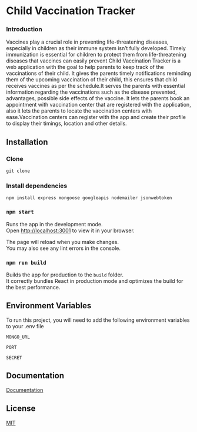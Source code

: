 
# Child Vaccination Tracker
### Introduction

Vaccines play a crucial role in preventing life-threatening diseases, 
especially in children as their immune system isn’t fully developed.
 Timely 
immunization is essential for children to protect them from life-threatening 
diseases that vaccines can easily prevent 
Child Vaccination Tracker is a web application with the goal to help parents 
to keep track of the vaccinations of their child. It gives the parents timely 
notifications reminding them of the upcoming vaccination of their child, this 
ensures that child receives vaccines as per the schedule.It serves the parents 
with essential information regarding the vaccinations such as the disease 
prevented, advantages, possible side effects of the vaccine. 
It lets the parents book an appointment with vaccination center that are 
registered with the application, also it lets the parents to locate the vaccination 
centers with ease.Vaccination centers can register with the app and create their 
profile to display their timings, location and other details. 
## Installation

### Clone
`git clone`
### Install dependencies
`npm install express mongoose googleapis nodemailer jsonwebtoken ` 

 ### `npm start`

Runs the app in the development mode.\
Open [http://localhost:3001](http://localhost:3001) to view it in your browser.

The page will reload when you make changes.\
You may also see any lint errors in the console.


### `npm run build`

Builds the app for production to the `build` folder.\
It correctly bundles React in production mode and optimizes the build for the best performance.
## Environment Variables

To run this project, you will need to add the following environment variables to your .env file

`MONGO_URL`

`PORT`

`SECRET`


## Documentation

[Documentation](https://github.com/akhileshsathe/child-vaccination-tracker-server/blob/documentation-and-screenshots/Documentation.pdf)


## License

[MIT](https://choosealicense.com/licenses/mit/)


